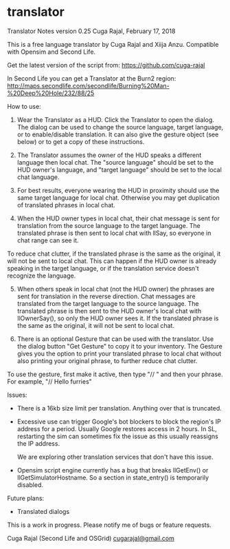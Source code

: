# translator
Translator Notes
version  0.25
Cuga Rajal, February 17, 2018

This is a free language translator by Cuga Rajal and Xiija Anzu.
Compatible with Opensim and Second Life.

Get the latest version of the script from: https://github.com/cuga-rajal

In Second Life you can get a Translator at the Burn2 region:
  http://maps.secondlife.com/secondlife/Burning%20Man-%20Deep%20Hole/232/88/25

How to use:

1) Wear the Translator as a HUD. Click the Translator to open the dialog. The
dialog can be used to change the source language, target language, or to
enable/disable translation. It can also give the gesture object (see below)
or to get a copy of these instructions.

2) The Translator assumes the owner of the HUD speaks a different language then
local chat. The "source language" should be set to the HUD owner's language, and
"target language" should be set to the local chat language.

3) For best results, everyone wearing the HUD in proximity should use the same
target language for local chat. Otherwise you may get duplication of translated
phrases in local chat.

4) When the HUD owner types in local chat, their chat message is sent for
translation from the source language to the target language. The translated
phrase is then sent to local chat with llSay, so everyone in chat range can see
it.

To reduce chat clutter, if the translated phrase is the same as the original, it
will not be sent to local chat. This can happen if the HUD owner is already
speaking in the target language, or if the translation service doesn't recognize
the language.

5) When others speak in local chat (not the HUD owner) the phrases are sent for
translation in the reverse direction. Chat messages are translated from the
target language to the source language. The translated phrase is then sent to
the HUD owner's local chat with llOwnerSay(), so only the HUD owner sees it. If
the translated phrase is the same as the original, it will not be sent to local
chat.

6) There is an optional Gesture that can be used with the translator.
Use the dialog button "Get Gesture" to copy it to your inventory.
The Gesture gives you the option to print your translated phrase to local chat
without also printing your original phrase, to further reduce chat clutter.

To use the gesture, first make it active, then type "// " and then your phrase. 
For example, "// Hello furries"

Issues:

- There is a 16kb size limit per translation. Anything over that is truncated.

- Excessive use can trigger Google's bot blockers to block the region's IP
  address for a period. Usually Google restores access in 2 hours.
  In SL, restarting the sim can sometimes fix the issue as this usually
  reassigns the IP address.

  We are exploring other translation services that don't have this issue.
  
- Opensim script engine currently has a bug that breaks llGetEnv() or
  llGetSimulatorHostname. So a section in state_entry() is temporarily
  disabled.
  
Future plans:

- Translated dialogs

This is a work in progress. Please notify me of bugs or feature requests.

Cuga Rajal (Second Life and OSGrid)
cugarajal@gmail.com
